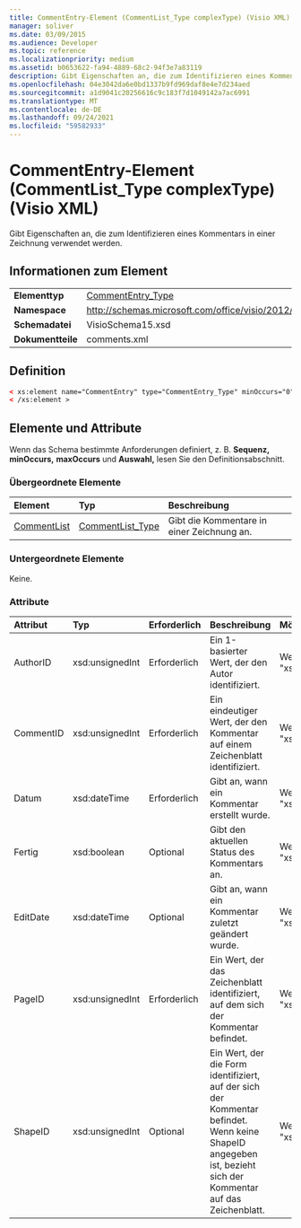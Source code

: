 ```yaml
---
title: CommentEntry-Element (CommentList_Type complexType) (Visio XML)
manager: soliver
ms.date: 03/09/2015
ms.audience: Developer
ms.topic: reference
ms.localizationpriority: medium
ms.assetid: b0653622-fa94-4889-68c2-94f3e7a83119
description: Gibt Eigenschaften an, die zum Identifizieren eines Kommentars in einer Zeichnung verwendet werden.
ms.openlocfilehash: 04e3042da6e0bd1337b9fd969daf8e4e7d234aed
ms.sourcegitcommit: a1d9041c20256616c9c183f7d1049142a7ac6991
ms.translationtype: MT
ms.contentlocale: de-DE
ms.lasthandoff: 09/24/2021
ms.locfileid: "59582933"
---
```

# <a name="commententry-element-commentlist_type-complextype-visio-xml"></a>CommentEntry-Element (CommentList_Type complexType) (Visio XML)

Gibt Eigenschaften an, die zum Identifizieren eines Kommentars in einer Zeichnung verwendet werden.
  
## <a name="element-information"></a>Informationen zum Element

|||
|:-----|:-----|
|**Elementtyp** <br/> |[CommentEntry_Type](commententry_type-complextypevisio-xml.md) <br/> |
|**Namespace** <br/> |http://schemas.microsoft.com/office/visio/2012/main  <br/> |
|**Schemadatei** <br/> |VisioSchema15.xsd  <br/> |
|**Dokumentteile** <br/> |comments.xml  <br/> |
   
## <a name="definition"></a>Definition

```XML
< xs:element name="CommentEntry" type="CommentEntry_Type" minOccurs="0" maxOccurs="unbounded" >
< /xs:element >
```

## <a name="elements-and-attributes"></a>Elemente und Attribute

Wenn das Schema bestimmte Anforderungen definiert, z. B. **Sequenz,** **minOccurs,** **maxOccurs** und **Auswahl,** lesen Sie den Definitionsabschnitt. 
  
### <a name="parent-elements"></a>Übergeordnete Elemente

|**Element**|**Typ**|**Beschreibung**|
|:-----|:-----|:-----|
|[CommentList](commentlist-element-comments_type-complextypevisio-xml.md) <br/> |[CommentList_Type](commentlist_type-complextypevisio-xml.md) <br/> |Gibt die Kommentare in einer Zeichnung an.  <br/> |
   
### <a name="child-elements"></a>Untergeordnete Elemente

Keine.
  
### <a name="attributes"></a>Attribute

|**Attribut**|**Typ**|**Erforderlich**|**Beschreibung**|**Mögliche Werte**|
|:-----|:-----|:-----|:-----|:-----|
|AuthorID  <br/> |xsd:unsignedInt  <br/> |Erforderlich  <br/> |Ein 1-basierter Wert, der den Autor identifiziert.  <br/> |Werte des Typs "xsd:unsignedInt".  <br/> |
|CommentID  <br/> |xsd:unsignedInt  <br/> |Erforderlich  <br/> |Ein eindeutiger Wert, der den Kommentar auf einem Zeichenblatt identifiziert.  <br/> |Werte des Typs "xsd:unsignedInt".  <br/> |
|Datum  <br/> |xsd:dateTime  <br/> |Erforderlich  <br/> |Gibt an, wann ein Kommentar erstellt wurde.  <br/> |Werte des Typs "xsd:dateTime".  <br/> |
|Fertig  <br/> |xsd:boolean  <br/> |Optional  <br/> |Gibt den aktuellen Status des Kommentars an.  <br/> |Werte des Typs "xsd:boolean".  <br/> |
|EditDate  <br/> |xsd:dateTime  <br/> |Optional  <br/> |Gibt an, wann ein Kommentar zuletzt geändert wurde.  <br/> |Werte des Typs "xsd:dateTime".  <br/> |
|PageID  <br/> |xsd:unsignedInt  <br/> |Erforderlich  <br/> |Ein Wert, der das Zeichenblatt identifiziert, auf dem sich der Kommentar befindet.  <br/> |Werte des Typs "xsd:unsignedInt".  <br/> |
|ShapeID  <br/> |xsd:unsignedInt  <br/> |Optional  <br/> |Ein Wert, der die Form identifiziert, auf der sich der Kommentar befindet. Wenn keine ShapeID angegeben ist, bezieht sich der Kommentar auf das Zeichenblatt.  <br/> |Werte des Typs "xsd:unsignedInt".  <br/> |
   

